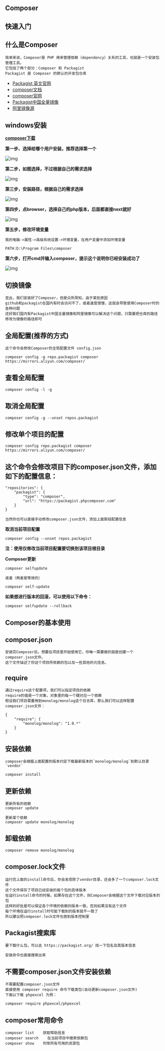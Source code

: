 ## Composer

## 快速入门

## 什么是Composer

```
简单来说，Composer是 PHP 用来管理依赖（dependency）关系的工具，也就是一个安装包管理工具。
它包括了两个部分：Composer 和 Packagist
Packagist 是 Composer 的默认的开发包仓库
```

- [Packagist 英文官网](https://packagist.org/)
- [composer文档](https://docs.phpcomposer.com/)
- [composer官网](https://www.phpcomposer.com/)
- [Packagist中国全量镜像](https://pkg.phpcomposer.com/)
- [阿里镜像源](https://mirrors.aliyun.com/composer/)

## windows安装

[**composer下载**](https://getcomposer.org/download/)

**第一步、选择给哪个用户安装，推荐选择第一个**

 ![img](http://web.wdwangke.com/mdphoto/backend/backend/composer/composer01.png)

**第二步，如图选择，不过根据自己的需求选择**

 ![img](http://web.wdwangke.com/mdphoto/backend/backend/composer/composer02.png)

**第三步，安装路径，根据自己的需求选择**

 ![img](http://web.wdwangke.com/mdphoto/backend/backend/composer/composer03.png)

**第四步，点browser，选择自己的php版本，后面都直接next就好**

 ![img](http://web.wdwangke.com/mdphoto/backend/backend/composer/composer04.png)

**第五步，修改环境变量**

```
我的电脑->属性->高级系统设置->环境变量，在用户变量中添加环境变量

PATH:D:\Program Files\composer
```

**第六步，打开cmd并输入composer，提示这个说明你已经安装成功了**

 ![img](http://web.wdwangke.com/mdphoto/backend/backend/composer/composer05.png)

## 切换镜像

```
至此，我们安装好了Composer，但是众所周知，由于某些原因
github和packagist在国内有时会访问不了，或者速度很慢，这就会导致使用Composer时的各种问题
还好我们国内有Packagist中国全量镜像和阿里镜像可以解决这个问题，只需要把仓库的路径修改为镜像的路径即可
```

## **全局配置(推荐的方式)**

```
这个命令会修改Composer的全局配置文件 config.json

composer config -g repo.packagist composer https://mirrors.aliyun.com/composer/
```

## **查看全局配置**

```
composer config -l -g
```

## **取消全局配置**

```
composer config -g --unset repos.packagist
```

## **修改单个项目的配置**

```
composer config repo.packagist composer https://mirrors.aliyun.com/composer/
```

## **这个命令会修改项目下的composer.json文件，添加如下的配置信息：**

```
"repositories": {
    "packagist": {
        "type": "composer",
        "url": "https://packagist.phpcomposer.com"
    }
}

当然你也可以直接手动修改composer.json文件，添加上面那段配置信息
```

**取消当前项目配置**

```
composer config --unset repos.packagist
```

**注：使用仅修改当前项目配置要切换到该项目根目录**

**Composer更新**

```
composer selfupdate

或者（两者是等效的）

composer self-update
```

**如果想进行版本的回滚，可以使用以下命令：**

```
composer selfupdate --rollback
```

## Composer的基本使用

## **composer.json**

```
安装完Composer后，想要在项目里开始使用它，你唯一需要做的就是创建一个composer.json文件。
这个文件描述了你这个项目所依赖的包以及一些其他的元信息。
```

## **require**

```
通过require这个配置项，我们可以指定项目的依赖
require的值是一个对象，对象里的每一个键对应一个依赖
假设我们项目需要用到monolog/monolog这个日志库，那么我们可以这样配置composer.json文件：

{
    "require": {
        "monolog/monolog": "1.0.*"
    }
}
```

## **安装依赖**

```
composer会根据上面配置的版本约定下载最新版本的`monolog/monolog`到默认目录`vendor`

composer install
```

## **更新依赖**

```
更新所有的依赖
composer update

更新某个依赖
composer update monolog/monolog
```

## **卸载依赖**

```
composer remove monolog/monolog
```

## **composer.lock文件**

```
运行完上面的install命令后，你会发现除了vendor目录，还会多了一个composer.lock文件
这个文件保存了项目已经安装的每个包的具体版本
在运行install命令的时候，如果存在这个文件，则Composer会根据这个文件下载对应版本的包
这样的好处是可以保证各个环境的依赖的版本一致，否则如果没有这个文件
每个环境在运行install时可能下载到的版本就不一致了
所以建议把composer.lock文件也放到版本控制里
```

## **Packagist搜索库**

```
要下载什么包，可以去 https://packagist.org/ 找一下包名及其版本信息

安装命令也直接搜索出来
```

## **不需要composer.json文件安装依赖**

```
不需要配置composer.json文件
直接使用 composer require 命令下载类包(自动更新composer.json文件)
下面以下载 phpexcel 为例：

composer require phpexcel/phpexcel
```

## **composer常用命令**

```
composer list    获取帮助信息
composer search    在当前项目中搜索依赖包
composer show    列举所有可用的资源包
```